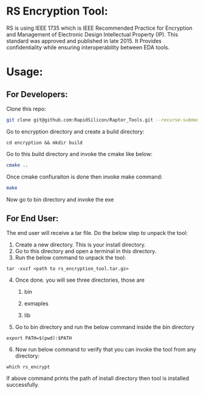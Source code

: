 # RS Encryption Tool:
RS is using IEEE 1735 which is IEEE Recommended Practice for Encryption and Management of Electronic Design Intellectual Property (IP). This standard was approved and published in late 2015​. It Provides confidentiality while ensuring interoperability between EDA tools.

# Usage:

## For Developers:

Clone this repo:

```bash
git clone git@github.com:RapidSilicon/Raptor_Tools.git --recurse-submodules --progress
```

Go to encryption directory and create a build directory:

```
cd encryption && mkdir build
```
Go to this build directory and invoke the cmake like below:

```bash
cmake ..
```
Once cmake confiuraiton is done then invoke make command:

```bash
make
```
Now go to bin directory and invoke the exe

## For End User:

The end user will receive a tar file. 
Do the below step to unpack the tool:

1. Create a new directory. This is your install directory.
2. Go to this directory and open a terminal in this directory.
3. Run the below command to unpack the tool:

```
tar -xvzf <path to rs_encryption_tool.tar.gz>
```
4. Once done. you will see three directories, those are 
    
    1. bin 
    
    2. exmaples
    
    3. lib
5. Go to bin directory and run the below command inside the bin directory

```
export PATH=$(pwd):$PATH
```

6. Now run below command to verify that you can invoke the tool from any directory:

```
which rs_encrypt
```

If above command prints the path of install directory then tool is installed successfully. 